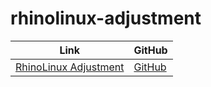 

# rhinolinux-adjustment

| Link | GitHub |
| ---- | ------ |
| [RhinoLinux Adjustment](https://samwhelp.github.io/rhinolinux-adjustment/) | [GitHub](https://github.com/samwhelp/rhinolinux-adjustment) |
